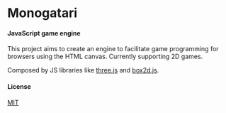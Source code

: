 Monogatari
==========

#### JavaScript game engine ####

This project aims to create an engine to facilitate game programming for browsers using the HTML canvas. 
Currently supporting 2D games.

Composed by JS libraries like [three.js](http://threejs.org/) and [box2d.js](https://github.com/kripken/box2d.js/).

#### License ####

[MIT](https://github.com/gemuzon/monogatari/blob/master/LICENSE)

